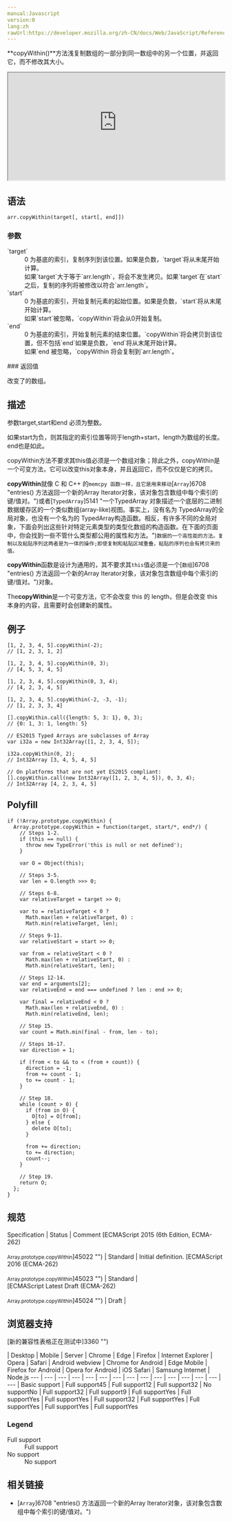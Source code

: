 ```yaml
---
manual:Javascript
version:0
lang:zh
rawUrl:https://developer.mozilla.org/zh-CN/docs/Web/JavaScript/Reference/Global_Objects/Array/copyWithin
---
```




**copyWithin()**方法浅复制数组的一部分到同一数组中的另一个位置，并返回它，而不修改其大小。

<iframe src='https://interactive-examples.mdn.mozilla.net/pages/js/array-copywithin.html' width='100%' height='250'></iframe>

## 语法<a name="Syntax"></a>

```
arr.copyWithin(target[, start[, end]])

```

### 参数<a name="Parameters"></a>
<dl><dt id=''>`target`</dt><dd>0 为基底的索引，复制序列到该位置。如果是负数，`target`将从末尾开始计算。</dd><dd>如果`target`大于等于`arr.length`，将会不发生拷贝。如果`target`在`start`之后，复制的序列将被修改以符合`arr.length`。</dd><dt id=''>`start`</dt><dd>0 为基底的索引，开始复制元素的起始位置。如果是负数，`start`将从末尾开始计算。</dd><dd>如果`start`被忽略，`copyWithin`将会从0开始复制。</dd><dt id=''>`end`</dt><dd>0 为基底的索引，开始复制元素的结束位置。`copyWithin`将会拷贝到该位置，但不包括`end`如果是负数，`end`将从末尾开始计算。</dd><dd>如果`end 被忽略，`copyWithin 将会复制到`arr.length`。</dd></dl>
### 返回值<a name="返回值"></a>


改变了的数组。


## 描述<a name="Description"></a>


参数target,start和end 必须为整数。



如果start为负，则其指定的索引位置等同于length+start，length为数组的长度。end也是如此。



copyWithin方法不要求其this值必须是一个数组对象；除此之外，copyWithin是一个可变方法，它可以改变this对象本身，并且返回它，而不仅仅是它的拷贝。



**copyWithin**就像 C 和 C++ 的`memcpy 函数一样，且它是用来移动`[`Array`]6708 "entries() 方法返回一个新的Array Iterator对象，该对象包含数组中每个索引的键/值对。")或者[`TypedArray`]5141 "一个TypedArray 对象描述一个底层的二进制数据缓存区的一个类似数组(array-like)视图。事实上，没有名为 TypedArray的全局对象，也没有一个名为的 TypedArray构造函数。相反，有许多不同的全局对象，下面会列出这些针对特定元素类型的类型化数组的构造函数。在下面的页面中，你会找到一些不管什么类型都公用的属性和方法。")`数据的一个高性能的方法。复制以及粘贴序列这两者是为一体的操作;即使复制和粘贴区域重叠，粘贴的序列也会有拷贝来的值。`



**copyWithin**函数是设计为通用的，其不要求其`this`值必须是一个[`数组`]6708 "entries() 方法返回一个新的Array Iterator对象，该对象包含数组中每个索引的键/值对。")对象。



The**copyWithin**是一个可变方法，它不会改变 this 的 length，但是会改变 this 本身的内容，且需要时会创建新的属性。


## 例子<a name="Examples"></a>

```
[1, 2, 3, 4, 5].copyWithin(-2);
// [1, 2, 3, 1, 2]

[1, 2, 3, 4, 5].copyWithin(0, 3);
// [4, 5, 3, 4, 5]

[1, 2, 3, 4, 5].copyWithin(0, 3, 4);
// [4, 2, 3, 4, 5]

[1, 2, 3, 4, 5].copyWithin(-2, -3, -1);
// [1, 2, 3, 3, 4]

[].copyWithin.call({length: 5, 3: 1}, 0, 3);
// {0: 1, 3: 1, length: 5}

// ES2015 Typed Arrays are subclasses of Array
var i32a = new Int32Array([1, 2, 3, 4, 5]);

i32a.copyWithin(0, 2);
// Int32Array [3, 4, 5, 4, 5]

// On platforms that are not yet ES2015 compliant: 
[].copyWithin.call(new Int32Array([1, 2, 3, 4, 5]), 0, 3, 4);
// Int32Array [4, 2, 3, 4, 5]
```

## Polyfill<a name="Polyfill"></a>

```
if (!Array.prototype.copyWithin) {
  Array.prototype.copyWithin = function(target, start/*, end*/) {
    // Steps 1-2.
    if (this == null) {
      throw new TypeError('this is null or not defined');
    }

    var O = Object(this);

    // Steps 3-5.
    var len = O.length >>> 0;

    // Steps 6-8.
    var relativeTarget = target >> 0;

    var to = relativeTarget < 0 ?
      Math.max(len + relativeTarget, 0) :
      Math.min(relativeTarget, len);

    // Steps 9-11.
    var relativeStart = start >> 0;

    var from = relativeStart < 0 ?
      Math.max(len + relativeStart, 0) :
      Math.min(relativeStart, len);

    // Steps 12-14.
    var end = arguments[2];
    var relativeEnd = end === undefined ? len : end >> 0;

    var final = relativeEnd < 0 ?
      Math.max(len + relativeEnd, 0) :
      Math.min(relativeEnd, len);

    // Step 15.
    var count = Math.min(final - from, len - to);

    // Steps 16-17.
    var direction = 1;

    if (from < to && to < (from + count)) {
      direction = -1;
      from += count - 1;
      to += count - 1;
    }

    // Step 18.
    while (count > 0) {
      if (from in O) {
        O[to] = O[from];
      } else {
        delete O[to];
      }

      from += direction;
      to += direction;
      count--;
    }

    // Step 19.
    return O;
  };
}
```

## 规范<a name="Specifications"></a>

Specification | Status | Comment 
[ECMAScript 2015 (6th Edition, ECMA-262)<br></br><small>Array.prototype.copyWithin</small>]45022 "") | Standard | Initial definition. 
[ECMAScript 2016 (ECMA-262)<br></br><small>Array.prototype.copyWithin</small>]45023 "") | Standard |  
[ECMAScript Latest Draft (ECMA-262)<br></br><small>Array.prototype.copyWithin</small>]45024 "") | Draft |  


## 浏览器支持<a name="Browser_compatibility"></a>
[新的兼容性表格正在测试中<i></i>]3360 "")

 | <abbr>Desktop<i></i></abbr> | <abbr>Mobile<i></i></abbr> | <abbr>Server<i></i></abbr> 
 | <abbr>Chrome<i></i></abbr> | <abbr>Edge<i></i></abbr> | <abbr>Firefox<i></i></abbr> | <abbr>Internet Explorer<i></i></abbr> | <abbr>Opera<i></i></abbr> | <abbr>Safari<i></i></abbr> | <abbr>Android webview<i></i></abbr> | <abbr>Chrome for Android<i></i></abbr> | <abbr>Edge Mobile<i></i></abbr> | <abbr>Firefox for Android<i></i></abbr> | <abbr>Opera for Android<i></i></abbr> | <abbr>iOS Safari<i></i></abbr> | <abbr>Samsung Internet<i></i></abbr> | <abbr>Node.js<i></i></abbr> 
 ---  |  ---  |  ---  |  ---  |  ---  |  ---  |  ---  |  ---  |  ---  |  ---  |  ---  |  ---  |  ---  |  ---  |  ---  | 
Basic support | <abbr>Full support</abbr>45 | <abbr>Full support</abbr>12 | <abbr>Full support</abbr>32 | <abbr>No support</abbr>No | <abbr>Full support</abbr>32 | <abbr>Full support</abbr>9 | <abbr>Full support</abbr>Yes | <abbr>Full support</abbr>Yes | <abbr>Full support</abbr>Yes | <abbr>Full support</abbr>32 | <abbr>Full support</abbr>Yes | <abbr>Full support</abbr>Yes | <abbr>Full support</abbr>Yes | <abbr>Full support</abbr>Yes 


### Legend<a name="Legend"></a>
<dl><dt id=''><abbr>Full support</abbr></dt><dd>Full support</dd><dt id=''><abbr>No support</abbr></dt><dd>No support</dd></dl>



## 相关链接<a name="See_also"></a>

* [`Array`]6708 "entries() 方法返回一个新的Array Iterator对象，该对象包含数组中每个索引的键/值对。")



